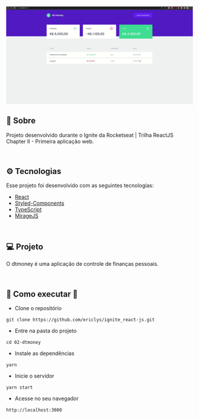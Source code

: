 
<p align="center">
  <img alt="dtmoney gif" src=".github/dtmoney.gif" />
</p>

## 📖 Sobre

Projeto desenvolvido durante o Ignite da Rocketseat | Trilha ReactJS Chapter II - Primeira aplicação web.

</br>

## ⚙ Tecnologias

Esse projeto foi desenvolvido com as seguintes tecnologias:

- [React](https://www.reactjs.org)
- [Styled-Components](https://styled-components.com)
- [TypeScript](https://www.typescriptlang.org)
- [MirageJS](https://miragejs.com)

</br>

## 💻 Projeto

O dtmoney é uma aplicação de controle de finanças pessoais.

</br>

## 👷 Como executar 🚀

- Clone o repositório
```
git clone https://github.com/ericlys/ignite_react-js.git
```
- Entre na pasta do projeto
```
cd 02-dtmoney
```
- Instale as dependências
```
yarn
```
- Inicie o servidor
``` 
yarn start
```
- Acesse no seu navegador
```
http://localhost:3000
```
